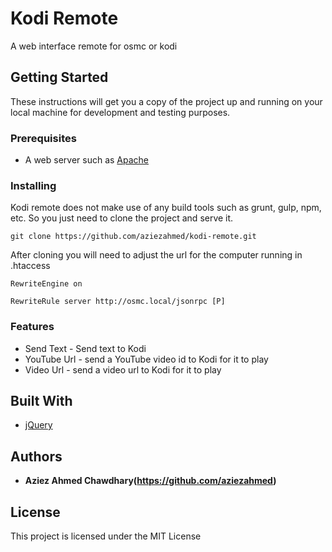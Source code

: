 # Kodi Remote

A web interface remote for osmc or kodi

## Getting Started

These instructions will get you a copy of the project up and running on your local machine for development and testing purposes. 

### Prerequisites

* A web server such as [Apache](http://httpd.apache.org)

### Installing

Kodi remote does not make use of any build tools such as grunt, gulp, npm, etc. So you just need to clone the project and serve it.

```
git clone https://github.com/aziezahmed/kodi-remote.git
```

After cloning you will need to adjust the url for the computer running in .htaccess

```
RewriteEngine on

RewriteRule server http://osmc.local/jsonrpc [P]
```

### Features

* Send Text - Send text to Kodi
* YouTube Url - send a YouTube video id to Kodi for it to play
* Video Url - send a video url to Kodi for it to play

## Built With

* [jQuery](https://jquery.com)

## Authors

* **Aziez Ahmed Chawdhary(https://github.com/aziezahmed)**

## License

This project is licensed under the MIT License

